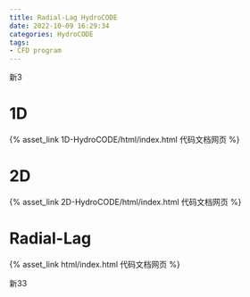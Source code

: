 ```yaml
---
title: Radial-Lag HydroCODE
date: 2022-10-09 16:29:34
categories: HydroCODE
tags:
- CFD program
---
```


新3

<!--more-->

# 1D

{% asset_link 1D-HydroCODE/html/index.html 代码文档网页 %}

# 2D

{% asset_link 2D-HydroCODE/html/index.html 代码文档网页 %}

# Radial-Lag

{% asset_link html/index.html 代码文档网页 %}


新33
